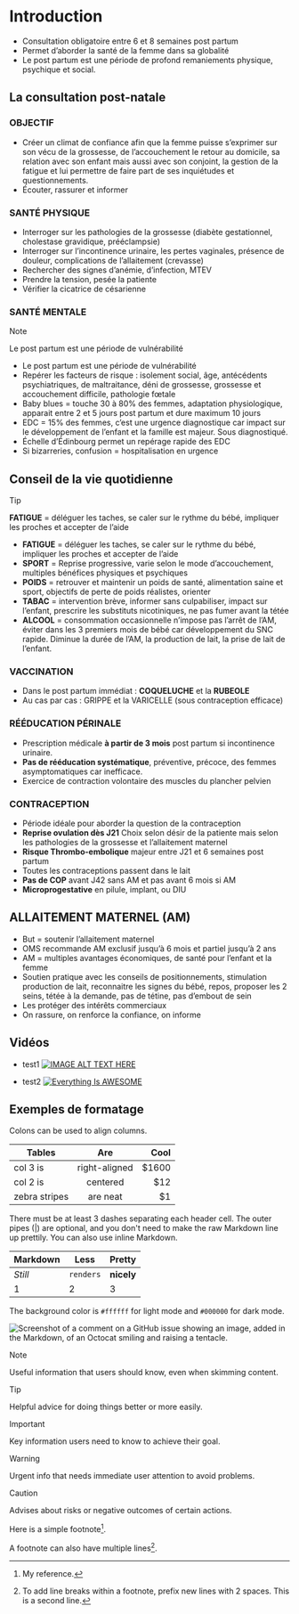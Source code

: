 # Introduction

* Consultation obligatoire entre 6 et 8 semaines post partum
* Permet d’aborder la santé de la femme dans sa globalité
* Le post partum est une période de profond remaniements physique, psychique et social.

## La consultation post-natale

### OBJECTIF

* Créer un climat de confiance afin que la femme puisse s’exprimer sur son vécu de la grossesse, de l’accouchement le retour au domicile, sa relation avec son enfant mais aussi avec son conjoint, la gestion de la fatigue et lui permettre de faire part de ses inquiétudes et questionnements.
* Écouter, rassurer et informer

### SANTÉ PHYSIQUE

* Interroger sur les pathologies de la grossesse (diabète gestationnel, cholestase gravidique, prééclampsie)
* Interroger sur l’incontinence urinaire, les pertes vaginales, présence de douleur, complications de l’allaitement (crevasse)
* Rechercher des signes d’anémie, d’infection, MTEV
* Prendre la tension, pesée la patiente
* Vérifier la cicatrice de césarienne

### SANTÉ MENTALE

> [!NOTE]
> Le post partum est une période de vulnérabilité

* Le post partum est une période de vulnérabilité
* Repérer les facteurs de risque : isolement social, âge, antécédents psychiatriques, de maltraitance, déni de grossesse, grossesse et accouchement difficile, pathologie fœtale
* Baby blues = touche 30 à 80% des femmes, adaptation physiologique, apparait entre 2 et 5 jours post partum et dure maximum 10 jours
* EDC = 15% des femmes, c’est une urgence diagnostique car impact sur le développement de l’enfant et la famille est majeur. Sous diagnostiqué.
* Échelle d’Édinbourg permet un repérage rapide des EDC
* Si bizarreries, confusion = hospitalisation en urgence

## Conseil de la vie quotidienne

> [!TIP]
> __FATIGUE__ = déléguer les taches, se caler sur le rythme du bébé, impliquer les proches et accepter de l’aide

* __FATIGUE__ = déléguer les taches, se caler sur le rythme du bébé, impliquer les proches et accepter de l’aide
* __SPORT__ = Reprise progressive, varie selon le mode d’accouchement, multiples bénéfices physiques et psychiques
* __POIDS__ = retrouver et maintenir un poids de santé, alimentation saine et sport, objectifs de perte de poids réalistes, orienter
* __TABAC__ = intervention brève, informer sans culpabiliser, impact sur l’enfant, prescrire les substituts nicotiniques, ne pas fumer avant la tétée
* __ALCOOL__ = consommation occasionnelle n’impose pas l’arrêt de l’AM, éviter dans les 3 premiers mois de bébé car développement du SNC rapide. Diminue la durée de l’AM, la production de lait, la prise de lait de l’enfant.

### VACCINATION

* Dans le post partum immédiat : **COQUELUCHE** et la **RUBEOLE**
* Au cas par cas : GRIPPE et la VARICELLE (sous contraception efficace)

### RÉÉDUCATION PÉRINALE

* Prescription médicale **à partir de 3 mois** post partum si incontinence urinaire.
* **Pas de rééducation systématique**, préventive, précoce, des femmes asymptomatiques car inefficace.
* Exercice de contraction volontaire des muscles du plancher pelvien

### CONTRACEPTION

* Période idéale pour aborder la question de la contraception
* __Reprise ovulation dès J21__ Choix selon désir de la patiente mais selon les pathologies de la grossesse et l’allaitement maternel
* __Risque Thrombo-embolique__ majeur entre J21 et 6 semaines post partum
* Toutes les contraceptions passent dans le lait
* __Pas de COP__ avant J42 sans AM et pas avant 6 mois si AM
* __Microprogestative__ en pilule, implant, ou DIU

## ALLAITEMENT MATERNEL (AM)

* But = soutenir l’allaitement maternel
* OMS recommande AM exclusif jusqu’à 6 mois et partiel jusqu’à 2 ans
* AM = multiples avantages économiques, de santé pour l’enfant et la femme
* Soutien pratique avec les conseils de positionnements, stimulation production de lait, reconnaitre les signes du bébé, repos, proposer les 2 seins, tétée à la demande, pas de tétine, pas d’embout de sein
* Les protéger des intérêts commerciaux
* On rassure, on renforce la confiance, on informe

## Vidéos

* test1
[![IMAGE ALT TEXT HERE](https://img.youtube.com/vi/YOUTUBE_VIDEO_ID_HERE/0.jpg)](https://www.youtube.com/watch?v=YOUTUBE_VIDEO_ID_HERE)

* test2
[![Everything Is AWESOME](https://img.youtube.com/vi/StTqXEQ2l-Y/0.jpg)](https://www.youtube.com/watch?v=StTqXEQ2l-Y "Everything Is AWESOME")

## Exemples de formatage

Colons can be used to align columns.

| Tables        | Are           | Cool  |
| ------------- |:-------------:| -----:|
| col 3 is      | right-aligned | $1600 |
| col 2 is      | centered      |   $12 |
| zebra stripes | are neat      |    $1 |

There must be at least 3 dashes separating each header cell.
The outer pipes (|) are optional, and you don't need to make the 
raw Markdown line up prettily. You can also use inline Markdown.

Markdown | Less | Pretty
--- | --- | ---
*Still* | `renders` | **nicely**
1 | 2 | 3


The background color is `#ffffff` for light mode and `#000000` for dark mode.

![Screenshot of a comment on a GitHub issue showing an image, added in the Markdown, of an Octocat smiling and raising a tentacle.](https://myoctocat.com/assets/images/base-octocat.svg)

> [!NOTE]
> Useful information that users should know, even when skimming content.

> [!TIP]
> Helpful advice for doing things better or more easily.

> [!IMPORTANT]
> Key information users need to know to achieve their goal.

> [!WARNING]
> Urgent info that needs immediate user attention to avoid problems.

> [!CAUTION]
> Advises about risks or negative outcomes of certain actions.

Here is a simple footnote[^1].

A footnote can also have multiple lines[^2].

[^1]: My reference.
[^2]: To add line breaks within a footnote, prefix new lines with 2 spaces.
  This is a second line.

